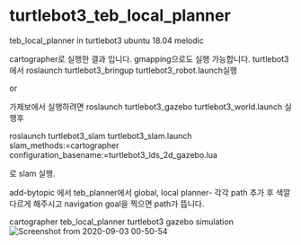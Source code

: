 # turtlebot3_teb_local_planner
teb_local_planner in turtlebot3 ubuntu 18.04 melodic

cartographer로 실행한 결과 입니다.
gmapping으로도 실행 가능합니다. 
turtlebot3 에서 roslaunch turtlebot3_bringup turtlebot3_robot.launch실행 

or 

가제보에서 실행하려면
roslaunch turtlebot3_gazebo turtlebot3_world.launch 실행후 

roslaunch turtlebot3_slam turtlebot3_slam.launch slam_methods:=cartographer configuration_basename:=turtlebot3_lds_2d_gazebo.lua

로 slam 실행.

add-bytopic 에서 teb_planner에서 global, local planner- 각각 path 추가 후 색깔 다르게 해주시고 
navigation goal을 찍으면 path가 뜹니다. 


cartographer teb_local_planner turtlebot3 gazebo simulation
![Screenshot from 2020-09-03 00-50-54](https://user-images.githubusercontent.com/67038853/92017270-7c9ca100-ed8e-11ea-90a7-e79bdb1011b2.png)

